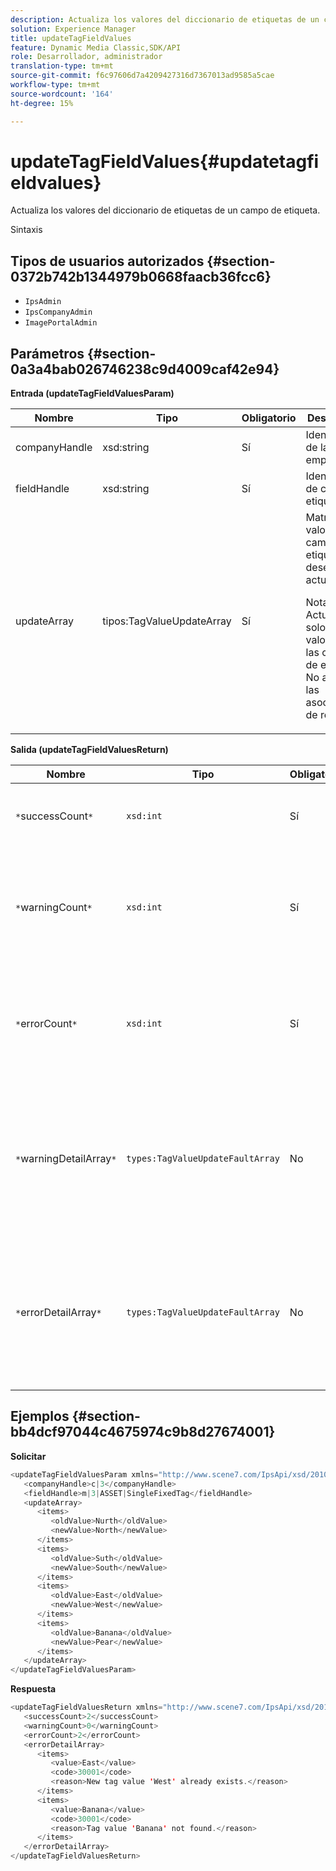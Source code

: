 ```yaml
---
description: Actualiza los valores del diccionario de etiquetas de un campo de etiqueta.
solution: Experience Manager
title: updateTagFieldValues
feature: Dynamic Media Classic,SDK/API
role: Desarrollador, administrador
translation-type: tm+mt
source-git-commit: f6c97606d7a4209427316d7367013ad9585a5cae
workflow-type: tm+mt
source-wordcount: '164'
ht-degree: 15%

---
```



# updateTagFieldValues{#updatetagfieldvalues}

Actualiza los valores del diccionario de etiquetas de un campo de etiqueta.

Sintaxis

## Tipos de usuarios autorizados {#section-0372b742b1344979b0668faacb36fcc6}

* `IpsAdmin`
* `IpsCompanyAdmin`
* `ImagePortalAdmin`

## Parámetros {#section-0a3a4bab026746238c9d4009caf42e94}

**Entrada (updateTagFieldValuesParam)**

<table id="table_15F354FBC043464080BC975AE35E03A4"> 
 <thead> 
  <tr> 
   <th colname="col1" class="entry"> Nombre </th> 
   <th colname="col2" class="entry"> Tipo </th> 
   <th colname="col3" class="entry"> Obligatorio </th> 
   <th colname="col4" class="entry"> Descripción </th> 
  </tr> 
 </thead>
 <tbody> 
  <tr> 
   <td colname="col1"> <span class="codeph"> <span class="varname"> companyHandle</span> </span> </td> 
   <td colname="col2"> <span class="codeph"> xsd:string</span> </td> 
   <td colname="col3"> Sí </td> 
   <td colname="col4"> Identificador de la empresa. </td> 
  </tr> 
  <tr> 
   <td colname="col1"> <span class="codeph"> <span class="varname"> fieldHandle</span> </span> </td> 
   <td colname="col2"> <span class="codeph"> xsd:string</span> </td> 
   <td colname="col3"> Sí </td> 
   <td colname="col4"> Identificador de campo de etiqueta. </td> 
  </tr> 
  <tr> 
   <td colname="col1"> <span class="codeph"> <span class="varname"> updateArray</span> </span> </td> 
   <td colname="col2"> <span class="codeph"> tipos:TagValueUpdateArray</span> </td> 
   <td colname="col3"> Sí </td> 
   <td colname="col4">Matriz de valores de campo de etiqueta que desea actualizar. <p>Nota:  Actualiza solo los valores de las cadenas de etiquetas. No afecta a las asociaciones de recursos. </p> </td> 
  </tr> 
 </tbody> 
</table>

**Salida (updateTagFieldValuesReturn)**

| Nombre | Tipo | Obligatorio | Descripción |
|---|---|---|---|
| `*`successCount`*` | `xsd:int` | Sí | Número de campos de etiqueta actualizados correctamente. |
| `*`warningCount`*` | `xsd:int` | Sí | Número de advertencias generadas cuando la operación intentó actualizar los campos de etiqueta. |
| `*`errorCount`*` | `xsd:int` | Sí | Número de errores generados cuando la operación intentó actualizar los campos de etiqueta. |
| `*`warningDetailArray`*` | `types:TagValueUpdateFaultArray` | No | Matriz de detalles asociados con los recursos que generaron advertencias cuando la operación intentó actualizar los campos de etiqueta. |
| `*`errorDetailArray`*` | `types:TagValueUpdateFaultArray` | No | Matriz de detalles asociados con los recursos que generaron errores cuando la operación intentó actualizar los campos de etiqueta. |

## Ejemplos {#section-bb4dcf97044c4675974c9b8d27674001}

**Solicitar**

```java
<updateTagFieldValuesParam xmlns="http://www.scene7.com/IpsApi/xsd/2010-01-31">
   <companyHandle>c|3</companyHandle>
   <fieldHandle>m|3|ASSET|SingleFixedTag</fieldHandle>
   <updateArray>
      <items>
         <oldValue>Nurth</oldValue>
         <newValue>North</newValue>
      </items>
      <items>
         <oldValue>Suth</oldValue>
         <newValue>South</newValue>
      </items>
      <items>
         <oldValue>East</oldValue>
         <newValue>West</newValue>
      </items>
      <items>
         <oldValue>Banana</oldValue>
         <newValue>Pear</newValue>
      </items>
   </updateArray>
</updateTagFieldValuesParam>
```

**Respuesta**

```java
<updateTagFieldValuesReturn xmlns="http://www.scene7.com/IpsApi/xsd/2010-01-31">
   <successCount>2</successCount>
   <warningCount>0</warningCount>
   <errorCount>2</errorCount>
   <errorDetailArray>
      <items>
         <value>East</value>
         <code>30001</code>
         <reason>New tag value 'West' already exists.</reason>
      </items>
      <items>
         <value>Banana</value>
         <code>30001</code>
         <reason>Tag value 'Banana' not found.</reason>
      </items>
   </errorDetailArray>
</updateTagFieldValuesReturn>
```

